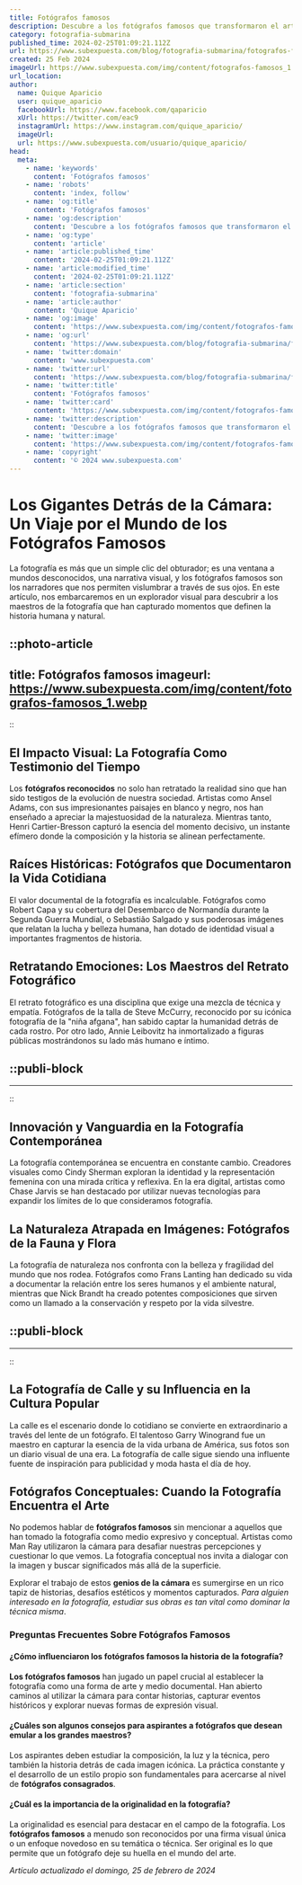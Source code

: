 ```yaml
---
title: Fotógrafos famosos
description: Descubre a los fotógrafos famosos que transformaron el arte visual. Inspírate con sus historias y obras maestras únicas.
category: fotografia-submarina
published_time: 2024-02-25T01:09:21.112Z
url: https://www.subexpuesta.com/blog/fotografia-submarina/fotografos-famosos
created: 25 Feb 2024
imageUrl: https://www.subexpuesta.com/img/content/fotografos-famosos_1.webp
url_location:
author:
  name: Quique Aparicio
  user: quique_aparicio
  facebookUrl: https://www.facebook.com/qaparicio
  xUrl: https://twitter.com/eac9
  instagramUrl: https://www.instagram.com/quique_aparicio/
  imageUrl: 
  url: https://www.subexpuesta.com/usuario/quique_aparicio/
head:
  meta:
    - name: 'keywords'
      content: 'Fotógrafos famosos'
    - name: 'robots'
      content: 'index, follow'
    - name: 'og:title'
      content: 'Fotógrafos famosos'
    - name: 'og:description'
      content: 'Descubre a los fotógrafos famosos que transformaron el arte visual. Inspírate con sus historias y obras maestras únicas.'
    - name: 'og:type'
      content: 'article'
    - name: 'article:published_time'
      content: '2024-02-25T01:09:21.112Z'
    - name: 'article:modified_time'
      content: '2024-02-25T01:09:21.112Z'
    - name: 'article:section'
      content: 'fotografia-submarina'
    - name: 'article:author'
      content: 'Quique Aparicio'
    - name: 'og:image'
      content: 'https://www.subexpuesta.com/img/content/fotografos-famosos_1.webp'
    - name: 'og:url'
      content: 'https://www.subexpuesta.com/blog/fotografia-submarina/fotografos-famosos'
    - name: 'twitter:domain'
      content: 'www.subexpuesta.com'
    - name: 'twitter:url'
      content: 'https://www.subexpuesta.com/blog/fotografia-submarina/fotografos-famosos'
    - name: 'twitter:title'
      content: 'Fotógrafos famosos'
    - name: 'twitter:card'
      content: 'https://www.subexpuesta.com/img/content/fotografos-famosos_1.webp'
    - name: 'twitter:description'
      content: 'Descubre a los fotógrafos famosos que transformaron el arte visual. Inspírate con sus historias y obras maestras únicas.'
    - name: 'twitter:image'
      content: 'https://www.subexpuesta.com/img/content/fotografos-famosos_1.webp'
    - name: 'copyright'
      content: '© 2024 www.subexpuesta.com'
---
```

# Los Gigantes Detrás de la Cámara: Un Viaje por el Mundo de los Fotógrafos Famosos

La fotografía es más que un simple clic del obturador; es una ventana a mundos desconocidos, una narrativa visual, y los fotógrafos famosos son los narradores que nos permiten vislumbrar a través de sus ojos. En este artículo, nos embarcaremos en un explorador visual para descubrir a los maestros de la fotografía que han capturado momentos que definen la historia humana y natural.


::photo-article
---
title: Fotógrafos famosos
imageurl: https://www.subexpuesta.com/img/content/fotografos-famosos_1.webp
---
::



## El Impacto Visual: La Fotografía Como Testimonio del Tiempo

Los **fotógrafos reconocidos** no solo han retratado la realidad sino que han sido testigos de la evolución de nuestra sociedad. Artistas como Ansel Adams, con sus impresionantes paisajes en blanco y negro, nos han enseñado a apreciar la majestuosidad de la naturaleza. Mientras tanto, Henri Cartier-Bresson capturó la esencia del momento decisivo, un instante efímero donde la composición y la historia se alinean perfectamente.

## Raíces Históricas: Fotógrafos que Documentaron la Vida Cotidiana

El valor documental de la fotografía es incalculable. Fotógrafos como Robert Capa y su cobertura del Desembarco de Normandía durante la Segunda Guerra Mundial, o Sebastião Salgado y sus poderosas imágenes que relatan la lucha y belleza humana, han dotado de identidad visual a importantes fragmentos de historia.

## Retratando Emociones: Los Maestros del Retrato Fotográfico

El retrato fotográfico es una disciplina que exige una mezcla de técnica y empatía. Fotógrafos de la talla de Steve McCurry, reconocido por su icónica fotografía de la "niña afgana", han sabido captar la humanidad detrás de cada rostro. Por otro lado, Annie Leibovitz ha inmortalizado a figuras públicas mostrándonos su lado más humano e íntimo.


  ::publi-block
  ---
  ---
  ::
  
  

## Innovación y Vanguardia en la Fotografía Contemporánea

La fotografía contemporánea se encuentra en constante cambio. Creadores visuales como Cindy Sherman exploran la identidad y la representación femenina con una mirada crítica y reflexiva. En la era digital, artistas como Chase Jarvis se han destacado por utilizar nuevas tecnologías para expandir los límites de lo que consideramos fotografía.

## La Naturaleza Atrapada en Imágenes: Fotógrafos de la Fauna y Flora

La fotografía de naturaleza nos confronta con la belleza y fragilidad del mundo que nos rodea. Fotógrafos como Frans Lanting han dedicado su vida a documentar la relación entre los seres humanos y el ambiente natural, mientras que Nick Brandt ha creado potentes composiciones que sirven como un llamado a la conservación y respeto por la vida silvestre.


  ::publi-block
  ---
  ---
  ::
  
  

## La Fotografía de Calle y su Influencia en la Cultura Popular

La calle es el escenario donde lo cotidiano se convierte en extraordinario a través del lente de un fotógrafo. El talentoso Garry Winogrand fue un maestro en capturar la esencia de la vida urbana de América, sus fotos son un diario visual de una era. La fotografía de calle sigue siendo una influente fuente de inspiración para publicidad y moda hasta el día de hoy.

## Fotógrafos Conceptuales: Cuando la Fotografía Encuentra el Arte

No podemos hablar de **fotógrafos famosos** sin mencionar a aquellos que han tomado la fotografía como medio expresivo y conceptual. Artistas como Man Ray utilizaron la cámara para desafiar nuestras percepciones y cuestionar lo que vemos. La fotografía conceptual nos invita a dialogar con la imagen y buscar significados más allá de la superficie.

Explorar el trabajo de estos **genios de la cámara** es sumergirse en un rico tapiz de historias, desafíos estéticos y momentos capturados. *Para alguien interesado en la fotografía, estudiar sus obras es tan vital como dominar la técnica misma*.

### Preguntas Frecuentes Sobre Fotógrafos Famosos

#### ¿Cómo influenciaron los fotógrafos famosos la historia de la fotografía?

**Los fotógrafos famosos** han jugado un papel crucial al establecer la fotografía como una forma de arte y medio documental. Han abierto caminos al utilizar la cámara para contar historias, capturar eventos históricos y explorar nuevas formas de expresión visual.

#### ¿Cuáles son algunos consejos para aspirantes a fotógrafos que desean emular a los grandes maestros?

Los aspirantes deben estudiar la composición, la luz y la técnica, pero también la historia detrás de cada imagen icónica. La práctica constante y el desarrollo de un estilo propio son fundamentales para acercarse al nivel de **fotógrafos consagrados**.

#### ¿Cuál es la importancia de la originalidad en la fotografía?

La originalidad es esencial para destacar en el campo de la fotografía. Los **fotógrafos famosos** a menudo son reconocidos por una firma visual única o un enfoque novedoso en su temática o técnica. Ser original es lo que permite que un fotógrafo deje su huella en el mundo del arte.

_Artículo actualizado el domingo, 25 de febrero de 2024_